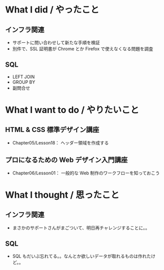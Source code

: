 # What I did / やったこと
## インフラ関連
- サポートに問い合わせして新たな手順を検証
- 別件で、SSL 証明書が Chrome とか Firefox で使えなくなる問題を調査

## SQL
- LEFT JOIN
- GROUP BY
- 副問合せ

# What I want to do / やりたいこと
## HTML & CSS 標準デザイン講座
- Chapter05/Lesson18： ヘッダー領域を作成する

## プロになるための Web デザイン入門講座
- Chapter06/Lesson01： 一般的な Web 制作のワークフローを知っておこう

# What I thought / 思ったこと
## インフラ関連
- まさかのサポートさんがまごついて、明日再チャレンジすることに。。

## SQL
- SQL もだいぶ忘れてる。。なんとか欲しいデータが取れるものは作れたけど。。
